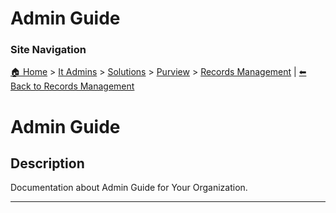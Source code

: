<!-- description: Documentation about Admin Guide for Your Organization. -->

# Admin Guide

### Site Navigation
[🏠 Home](../../../../README.md) > [It Admins](../../../README.md) > [Solutions](../../README.md) > [Purview](../README.md) > [Records Management](README.md) | [⬅ Back to Records Management](../README.md)

# Admin Guide

## Description
Documentation about Admin Guide for Your Organization.

---